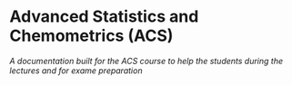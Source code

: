 # Advanced Statistics and Chemometrics (ACS)

*A documentation built for the ACS course to help the students during the lectures and for exame preparation* 